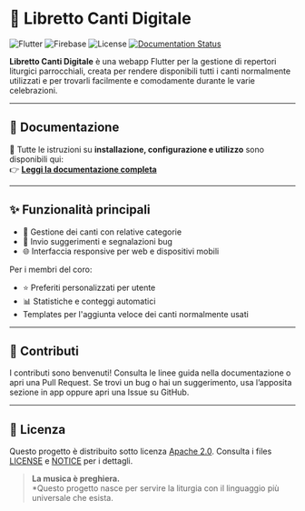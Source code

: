 # 🎵 Libretto Canti Digitale

![Flutter](https://img.shields.io/badge/Flutter-%2302569B.svg?style=for-the-badge&logo=flutter&logoColor=white)
![Firebase](https://img.shields.io/badge/Firebase-FFCA28?style=for-the-badge&logo=firebase&logoColor=black)
![License](https://img.shields.io/badge/License-Apache_2.0-blue.svg?style=for-the-badge)
[![Documentation Status](https://readthedocs.org/projects/Libretto_Canti_Digitale/badge/?version=latest)](https://libretto-canti-digitale.readthedocs.io/it/latest/)

 **Libretto Canti Digitale** è una webapp Flutter per la gestione di repertori liturgici parrocchiali, creata per rendere disponibili tutti i canti normalmente utilizzati e per trovarli facilmente e comodamente durante le varie celebrazioni.

---

## 📘 Documentazione

📖 Tutte le istruzioni su **installazione, configurazione e utilizzo** sono disponibili qui:  
👉 [**Leggi la documentazione completa**](https://libretto-canti-digitale.readthedocs.io/it/latest/)

---

## ✨ Funzionalità principali

- 📂 Gestione dei canti con relative categorie
- 📨 Invio suggerimenti e segnalazioni bug  
- 🌐 Interfaccia responsive per web e dispositivi mobili  

Per i membri del coro:

- ⭐ Preferiti personalizzati per utente  
- 📊 Statistiche e conteggi automatici  
- Templates per l'aggiunta veloce dei canti normalmente usati

---

## 🤝 Contributi
I contributi sono benvenuti!
Consulta le linee guida nella documentazione o apri una Pull Request.
Se trovi un bug o hai un suggerimento, usa l’apposita sezione in app oppure apri una Issue su GitHub.

---

## 🧾 Licenza

Questo progetto è distribuito sotto licenza [Apache 2.0](LICENSE).
Consulta i files [LICENSE](LICENSE) e [NOTICE](NOTICE) per i dettagli.


> **La musica è preghiera.**  
> *Questo progetto nasce per servire la liturgia con il linguaggio più universale che esista.
